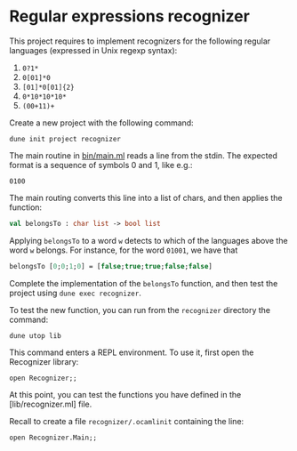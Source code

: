 # Regular expressions recognizer

This project requires to implement recognizers for the following
regular languages (expressed in Unix regexp syntax):
1. `0?1*`
2. `0[01]*0`
3. `[01]*0[01]{2}`
4. `0*10*10*10*`
5. `(00+11)+`

Create a new project with the following command:
```
dune init project recognizer
```

The main routine in [bin/main.ml](bin/main.ml) reads a line from the stdin.
The expected format is a sequence of symbols 0 and 1, like e.g.:
```
0100
```
The main routing converts this line into a list of chars,
and then applies the function:
```ocaml
val belongsTo : char list -> bool list
```
Applying `belongsTo` to a word `w` detects to which of the languages above
the word `w` belongs.
For instance, for the word `01001`, we have that
```ocaml
belongsTo [0;0;1;0] = [false;true;true;false;false]
```

Complete the implementation of the `belongsTo` function,
and then test the project using `dune exec recognizer`.

To test the new function, you can run from the `recognizer` directory
the command:
```
dune utop lib
```
This command enters a REPL environment. To use it, first open the Recognizer library:
```
open Recognizer;;
```
At this point, you can test the functions you have defined in the [lib/recognizer.ml] file.

Recall to create a file `recognizer/.ocamlinit` containing the line:
```
open Recognizer.Main;;
```
